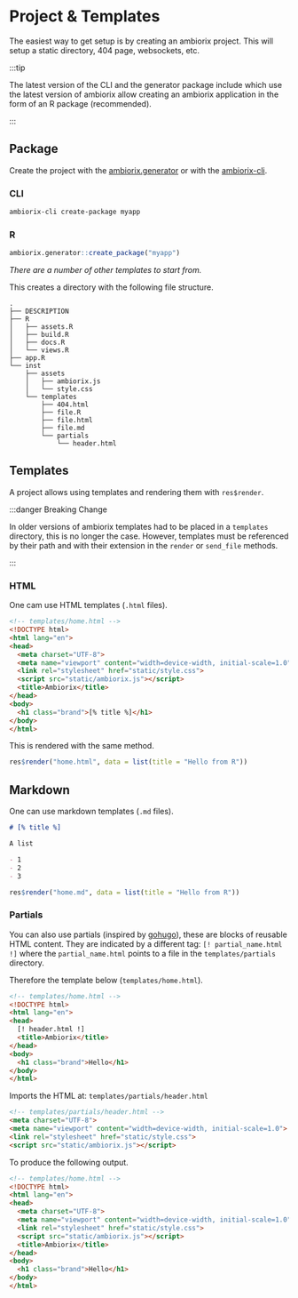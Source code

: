 # Project & Templates

The easiest way to get setup is by creating an ambiorix project. This will setup a static directory, 404 page, websockets, etc.

:::tip

The latest version of the CLI and the generator package include
which use the latest version of ambiorix allow creating an ambiorix
application in the form of an R package (recommended).

:::

## Package

Create the project with the 
[ambiorix.generator](https://github.com/devOpifex/ambiorix.generator) 
or with the [ambiorix-cli](https://github.com/devOpifex/ambiorix-cli).

### CLI

```bash
ambiorix-cli create-package myapp
```

### R

```r
ambiorix.generator::create_package("myapp")
```

_There are a number of other templates to start from._

This creates a directory with the following file structure.

```
.
├── DESCRIPTION
├── R
│   ├── assets.R
│   ├── build.R
│   ├── docs.R
│   └── views.R
├── app.R
└── inst
    ├── assets
    │   ├── ambiorix.js
    │   └── style.css
    └── templates
        ├── 404.html
        ├── file.R
        ├── file.html
        ├── file.md
        └── partials
            └── header.html
```

## Templates

A project allows using templates and rendering them with `res$render`. 

:::danger Breaking Change

In older versions of ambiorix templates had to be placed in a 
`templates` directory, this is no longer the case.
However, templates must be referenced by their path and with
their extension in the `render` or `send_file` methods.

:::

### HTML

One cam use HTML templates (`.html` files).

```html
<!-- templates/home.html -->
<!DOCTYPE html>
<html lang="en">
<head>
  <meta charset="UTF-8">
  <meta name="viewport" content="width=device-width, initial-scale=1.0">
  <link rel="stylesheet" href="static/style.css">
  <script src="static/ambiorix.js"></script>
  <title>Ambiorix</title>
</head>
<body>
  <h1 class="brand">[% title %]</h1>
</body>
</html>
```

This is rendered with the same method.

```r
res$render("home.html", data = list(title = "Hello from R"))
```

## Markdown

One can use markdown templates (`.md` files).

```md
# [% title %]

A list

- 1
- 2
- 3
```

```r
res$render("home.md", data = list(title = "Hello from R"))
```

### Partials

You can also use partials (inspired by [gohugo](https://gohugo.io)), these are blocks of reusable HTML content. They are indicated by a different tag: `[! partial_name.html !]` where the `partial_name.html` points to a file in the `templates/partials` directory.

Therefore the template below (`templates/home.html`).

```html
<!-- templates/home.html -->
<!DOCTYPE html>
<html lang="en">
<head>
  [! header.html !]
  <title>Ambiorix</title>
</head>
<body>
  <h1 class="brand">Hello</h1>
</body>
</html>
```

Imports the HTML at: `templates/partials/header.html `

```html
<!-- templates/partials/header.html -->
<meta charset="UTF-8">
<meta name="viewport" content="width=device-width, initial-scale=1.0">
<link rel="stylesheet" href="static/style.css">
<script src="static/ambiorix.js"></script>
```

To produce the following output.

```html
<!-- templates/home.html -->
<!DOCTYPE html>
<html lang="en">
<head>
  <meta charset="UTF-8">
  <meta name="viewport" content="width=device-width, initial-scale=1.0">
  <link rel="stylesheet" href="static/style.css">
  <script src="static/ambiorix.js"></script>
  <title>Ambiorix</title>
</head>
<body>
  <h1 class="brand">Hello</h1>
</body>
</html>
```
